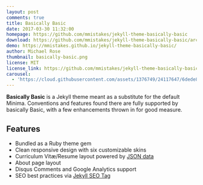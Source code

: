 ```yaml
---
layout: post
comments: true
title: Basically Basic
date: 2017-03-30 11:32:00
homepage: https://github.com/mmistakes/jekyll-theme-basically-basic
download: https://github.com/mmistakes/jekyll-theme-basically-basic/archive/master.zip
demo: https://mmistakes.github.io/jekyll-theme-basically-basic/
author: Michael Rose
thumbnail: basically-basic.png
license: MIT
license_link: https://github.com/mmistakes/jekyll-theme-basically-basic/blob/master/LICENSE.md
carousel:
  - 'https://cloud.githubusercontent.com/assets/1376749/24117647/6dede894-0d81-11e7-9c2c-f19bea45e219.jpg'
---
```


**Basically Basic** is a Jekyll theme meant as a substitute for the default Minima. Conventions and features found there are fully supported by basically Basic, with a few enhancements thrown in for good measure.

## Features

* Bundled as a Ruby theme gem
* Clean responsive design with six customizable skins
* Curriculum Vitæ/Resume layout powered by [JSON data](https://registry.jsonresume.org/)
* About page layout
* Disqus Comments and Google Analytics support
* SEO best practices via [Jekyll SEO Tag](https://github.com/jekyll/jekyll-seo-tag/)

